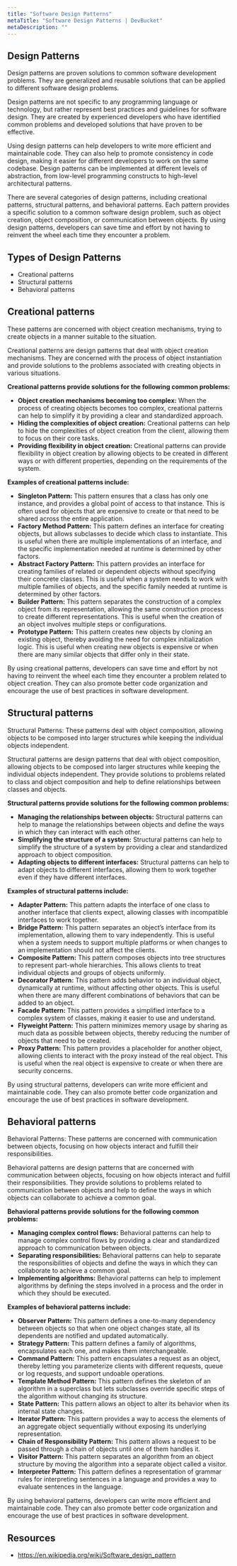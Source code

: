 ```yaml
---
title: "Software Design Patterns"
metaTitle: "Software Design Patterns | DevBucket"
metaDescription: ""
---
```


## Design Patterns

Design patterns are proven solutions to common software development problems. They are generalized and reusable solutions that can be applied to different software design problems.

Design patterns are not specific to any programming language or technology, but rather represent best practices and guidelines for software design. They are created by experienced developers who have identified common problems and developed solutions that have proven to be effective.

Using design patterns can help developers to write more efficient and maintainable code. They can also help to promote consistency in code design, making it easier for different developers to work on the same codebase. Design patterns can be implemented at different levels of abstraction, from low-level programming constructs to high-level architectural patterns.

There are several categories of design patterns, including creational patterns, structural patterns, and behavioral patterns. Each pattern provides a specific solution to a common software design problem, such as object creation, object composition, or communication between objects. By using design patterns, developers can save time and effort by not having to reinvent the wheel each time they encounter a problem.

## Types of Design Patterns

- Creational patterns
- Structural patterns
- Behavioral patterns

## Creational patterns

These patterns are concerned with object creation mechanisms, trying to create objects in a manner suitable to the situation. 

Creational patterns are design patterns that deal with object creation mechanisms. They are concerned with the process of object instantiation and provide solutions to the problems associated with creating objects in various situations.

**Creational patterns provide solutions for the following common problems:**

- **Object creation mechanisms becoming too complex:** When the process of creating objects becomes too complex, creational patterns can help to simplify it by providing a clear and standardized approach.
- **Hiding the complexities of object creation:** Creational patterns can help to hide the complexities of object creation from the client, allowing them to focus on their core tasks.
- **Providing flexibility in object creation:** Creational patterns can provide flexibility in object creation by allowing objects to be created in different ways or with different properties, depending on the requirements of the system.

**Examples of creational patterns include:**

- **Singleton Pattern:** This pattern ensures that a class has only one instance, and provides a global point of access to that instance. This is often used for objects that are expensive to create or that need to be shared across the entire application.
- **Factory Method Pattern:** This pattern defines an interface for creating objects, but allows subclasses to decide which class to instantiate. This is useful when there are multiple implementations of an interface, and the specific implementation needed at runtime is determined by other factors.
- **Abstract Factory Pattern:** This pattern provides an interface for creating families of related or dependent objects without specifying their concrete classes. This is useful when a system needs to work with multiple families of objects, and the specific family needed at runtime is determined by other factors.
- **Builder Pattern:** This pattern separates the construction of a complex object from its representation, allowing the same construction process to create different representations. This is useful when the creation of an object involves multiple steps or configurations.
- **Prototype Pattern:** This pattern creates new objects by cloning an existing object, thereby avoiding the need for complex initialization logic. This is useful when creating new objects is expensive or when there are many similar objects that differ only in their state.

By using creational patterns, developers can save time and effort by not having to reinvent the wheel each time they encounter a problem related to object creation. They can also promote better code organization and encourage the use of best practices in software development.

## Structural patterns

Structural Patterns: These patterns deal with object composition, allowing objects to be composed into larger structures while keeping the individual objects independent. 

Structural patterns are design patterns that deal with object composition, allowing objects to be composed into larger structures while keeping the individual objects independent. They provide solutions to problems related to class and object composition and help to define relationships between classes and objects.

**Structural patterns provide solutions for the following common problems:**

- **Managing the relationships between objects:** Structural patterns can help to manage the relationships between objects and define the ways in which they can interact with each other.
- **Simplifying the structure of a system:** Structural patterns can help to simplify the structure of a system by providing a clear and standardized approach to object composition.
- **Adapting objects to different interfaces:** Structural patterns can help to adapt objects to different interfaces, allowing them to work together even if they have different interfaces.

**Examples of structural patterns include:**

- **Adapter Pattern:** This pattern adapts the interface of one class to another interface that clients expect, allowing classes with incompatible interfaces to work together.
- **Bridge Pattern:** This pattern separates an object’s interface from its implementation, allowing them to vary independently. This is useful when a system needs to support multiple platforms or when changes to an implementation should not affect the clients.
- **Composite Pattern:** This pattern composes objects into tree structures to represent part-whole hierarchies. This allows clients to treat individual objects and groups of objects uniformly.
- **Decorator Pattern:** This pattern adds behavior to an individual object, dynamically at runtime, without affecting other objects. This is useful when there are many different combinations of behaviors that can be added to an object.
- **Facade Pattern:** This pattern provides a simplified interface to a complex system of classes, making it easier to use and understand.
- **Flyweight Pattern:** This pattern minimizes memory usage by sharing as much data as possible between objects, thereby reducing the number of objects that need to be created.
- **Proxy Pattern:** This pattern provides a placeholder for another object, allowing clients to interact with the proxy instead of the real object. This is useful when the real object is expensive to create or when there are security concerns.

By using structural patterns, developers can write more efficient and maintainable code. They can also promote better code organization and encourage the use of best practices in software development.

## Behavioral patterns

Behavioral Patterns: These patterns are concerned with communication between objects, focusing on how objects interact and fulfill their responsibilities. 

Behavioral patterns are design patterns that are concerned with communication between objects, focusing on how objects interact and fulfill their responsibilities. They provide solutions to problems related to communication between objects and help to define the ways in which objects can collaborate to achieve a common goal.

**Behavioral patterns provide solutions for the following common problems:**

- **Managing complex control flows:** Behavioral patterns can help to manage complex control flows by providing a clear and standardized approach to communication between objects.
- **Separating responsibilities:** Behavioral patterns can help to separate the responsibilities of objects and define the ways in which they can collaborate to achieve a common goal.
- **Implementing algorithms:** Behavioral patterns can help to implement algorithms by defining the steps involved in a process and the order in which they should be executed.

**Examples of behavioral patterns include:**

- **Observer Pattern:** This pattern defines a one-to-many dependency between objects so that when one object changes state, all its dependents are notified and updated automatically.
- **Strategy Pattern:** This pattern defines a family of algorithms, encapsulates each one, and makes them interchangeable.
- **Command Pattern:** This pattern encapsulates a request as an object, thereby letting you parameterize clients with different requests, queue or log requests, and support undoable operations.
- **Template Method Pattern:** This pattern defines the skeleton of an algorithm in a superclass but lets subclasses override specific steps of the algorithm without changing its structure.
- **State Pattern:** This pattern allows an object to alter its behavior when its internal state changes.
- **Iterator Pattern:** This pattern provides a way to access the elements of an aggregate object sequentially without exposing its underlying representation.
- **Chain of Responsibility Pattern:** This pattern allows a request to be passed through a chain of objects until one of them handles it.
- **Visitor Pattern:** This pattern separates an algorithm from an object structure by moving the algorithm into a separate object called a visitor.
- **Interpreter Pattern:** This pattern defines a representation of grammar rules for interpreting sentences in a language and provides a way to evaluate sentences in the language.

By using behavioral patterns, developers can write more efficient and maintainable code. They can also promote better code organization and encourage the use of best practices in software development.

## Resources
- https://en.wikipedia.org/wiki/Software_design_pattern
